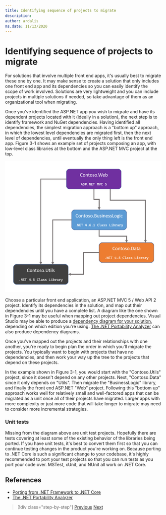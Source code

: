 ```yaml
---
title: Identifying sequence of projects to migrate
description: 
author: ardalis
ms.date: 11/13/2020
---
```


# Identifying sequence of projects to migrate

For solutions that involve multiple front end apps, it's usually best to migrate these one by one. It may make sense to create a solution that only includes one front end app and its dependencies so you can easily identify the scope of work involved. Solutions are very lightweight and you can include projects in multiple solutions if needed, so take advantage of them as an organizational tool when migrating.

Once you've identified the ASP.NET app you wish to migrate and have its dependent projects located with it (ideally in a solution), the next step is to identify framework and NuGet dependencies. Having identified all dependencies, the simplest migration approach is a "bottom up" approach, in which the lowest level dependencies are migrated first, then the next level of dependencies, until eventually the only thing left is the front end app. Figure 3-1 shows an example set of projects composing an app, with low-level class libraries at the bottom and the ASP.NET MVC project at the top.

![Project dependencies](./media/Figure3-1.png)

Choose a particular front end application, an ASP.NET MVC 5 / Web API 2 project. Identify its dependencies in the solution, and map out their dependencies until you have a complete list. A diagram like the one shown in Figure 3-1 may be useful when mapping out project dependencies. Visual Studio may be able to produce a [dependency diagram for your solution](https://docs.microsoft.com/visualstudio/modeling/create-layer-diagrams-from-your-code), depending on which edition you're using. [The .NET Portability Analyzer](https://docs.microsoft.com/dotnet/standard/analyzers/portability-analyzer) can also produce dependency diagrams. 

Once you've mapped out the projects and their relationships with one another, you're ready to begin plan the order in which you'll migrate the projects. You typically want to begin with projects that have no dependencies, and then work your way up the tree to the projects that depend on these projects.

In the example shown in Figure 3-1, you would start with the "Contoso.Utils" project, since it doesn't depend on any other projects. Next, "Contoso.Data" since it only depends on "Utils". Then migrate the "BusinessLogic" library, and finally the front end ASP.NET "Web" project. Following this "bottom up" approach works well for relatively small and well-factored apps that can be migrated as a unit once all of their projects have migrated. Larger apps with more complexity or just more code that will take longer to migrate may need to consider more incremental strategies.

### Unit tests

Missing from the diagram above are unit test projects. Hopefully there are tests covering at least some of the existing behavior of the libraries being ported. If you have unit tests, it's best to convert them first so that you can continue testing changes in the product you're working on. Because porting to .NET Core is such a significant change to your codebase, it's highly recommended to port your test projects so that you can run tests as you port your code over. MSTest, xUnit, and NUnit all work on .NET Core.

## References

- [Porting from .NET Framework to .NET Core](https://docs.microsoft.com/dotnet/core/porting/)
- [The .NET Portability Analyzer](https://docs.microsoft.com/dotnet/standard/analyzers/portability-analyzer)

>[!div class="step-by-step"]
>[Previous](migrating-large-solutions.md)
>[Next](understand-update-dependencies.md)
